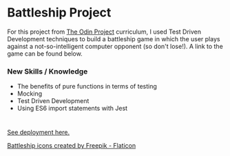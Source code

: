 # Battleship Project

For this project from [The Odin Project](https://www.theodinproject.com/) curriculum, I used Test Driven Development techniques to build a battleship game in which the user plays against a not-so-intelligent computer opponent (so don't lose!). A link to the game can be found below.

### New Skills / Knowledge
- The benefits of pure functions in terms of testing
- Mocking
- Test Driven Development
- Using ES6 import statements with Jest

#
[See deployment here.](https://spuddister.github.io/battleship-project/)

<a href="https://www.flaticon.com/free-icons/battleship" title="battleship icons">Battleship icons created by Freepik - Flaticon</a>
